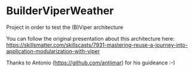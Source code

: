 # BuilderViperWeather
Project in order to test the (B)Viper architecture

You can follow the original presentation about this architecture here: https://skillsmatter.com/skillscasts/7931-mastering-reuse-a-journey-into-application-modularization-with-viper

Thanks to Antonio (https://github.com/antjimar) for his guideance :-)


